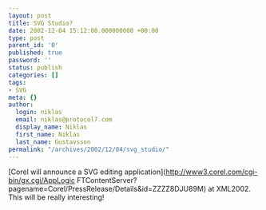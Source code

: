 ```yaml
---
layout: post
title: SVG Studio?
date: 2002-12-04 15:12:08.000000000 +00:00
type: post
parent_id: '0'
published: true
password: ''
status: publish
categories: []
tags:
- SVG
meta: {}
author:
  login: niklas
  email: niklas@protocol7.com
  display_name: Niklas
  first_name: Niklas
  last_name: Gustavsson
permalink: "/archives/2002/12/04/svg_studio/"
---
```

[Corel will announce a SVG editing application](http://www3.corel.com/cgi-bin/gx.cgi/AppLogic FTContentServer?pagename=Corel/PressRelease/Details&amp;id=ZZZZ8DJU89M) at XML2002. This will be really interesting!


